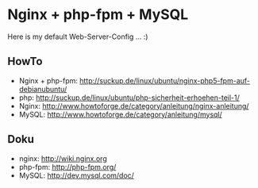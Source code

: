 Nginx + php-fpm + MySQL
=============

Here is my default Web-Server-Config ... :)

HowTo
-------
- Nginx + php-fpm: http://suckup.de/linux/ubuntu/nginx-php5-fpm-auf-debianubuntu/
- php: http://suckup.de/linux/ubuntu/php-sicherheit-erhoehen-teil-1/
- Nginx: http://www.howtoforge.de/category/anleitung/nginx-anleitung/
- MySQL: http://www.howtoforge.de/category/anleitung/mysql/

Doku
-----------
- nginx: http://wiki.nginx.org
- php-fpm: http://php-fpm.org/
- MySQL: http://dev.mysql.com/doc/

